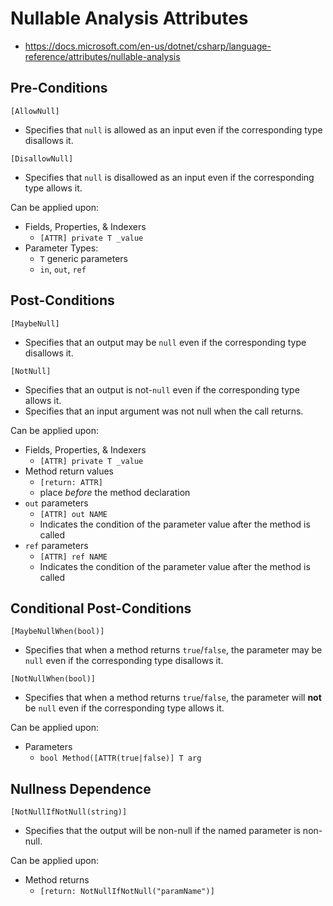﻿# Nullable Analysis Attributes

- https://docs.microsoft.com/en-us/dotnet/csharp/language-reference/attributes/nullable-analysis

## **Pre**-Conditions

`[AllowNull]`

- Specifies that `null` is allowed as an input even if the corresponding type disallows it.

`[DisallowNull]`

- Specifies that `null` is disallowed as an input even if the corresponding type allows it.

Can be applied upon:

- Fields, Properties, & Indexers
    - `[ATTR] private T _value`
- Parameter Types:
    - `T` generic parameters
    - `in`, `out`, `ref`

## **Post**-Conditions

`[MaybeNull]`

- Specifies that an output may be `null` even if the corresponding type disallows it.

`[NotNull]`

- Specifies that an output is not-`null` even if the corresponding type allows it.
- Specifies that an input argument was not null when the call returns.

Can be applied upon:

- Fields, Properties, & Indexers
    - `[ATTR] private T _value`
- Method return values
    - `[return: ATTR]`
    - place _before_ the method declaration
- `out` parameters
    - `[ATTR] out NAME`
    - Indicates the condition of the parameter value after the method is called
- `ref` parameters
    - `[ATTR] ref NAME`
    - Indicates the condition of the parameter value after the method is called

## Conditional **Post**-Conditions

`[MaybeNullWhen(bool)]`

- Specifies that when a method returns `true`/`false`, the parameter may be `null` even if the corresponding type disallows it.

`[NotNullWhen(bool)]`

- Specifies that when a method returns `true`/`false`, the parameter will **not** be `null` even if the corresponding type allows it.

Can be applied upon:

- Parameters
    - `bool Method([ATTR(true|false)] T arg`

## Nullness Dependence

`[NotNullIfNotNull(string)]`

- Specifies that the output will be non-null if the named parameter is non-null.

Can be applied upon:

- Method returns
    - `[return: NotNullIfNotNull("paramName")]`
